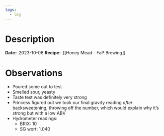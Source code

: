 ```yaml
---
tags:
  - log
---
```

# Description
**Date**:: 2023-10-08
**Recipe**:: [[Honey Mead - FaP Brewing]]

# Observations
- Poured some out to test
- Smelled sour, yeasty
- Taste test was definitely very strong
- Princess figured out we took our final gravity reading *after* backsweetening, throwing off the number, which would explain why it’s strong but with a low ABV
- Hydrometer readings:
	- BRIX: 10
	- SG wort: 1.040